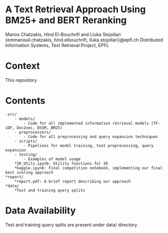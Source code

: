 # A Text Retrieval Approach Using BM25+ and BERT Reranking
Manos Chatzakis, Hind El-Bouchrifi and Lluka Stojollari
{emmanouil.chatzakis, hind.elbouchrifi, lluka.stojollari}@epfl.ch
Distributed Information Systems, Text Retrieval Project, EPFL

# Context
This repository 

# Contents
    -src/
        - models/
            - Code for all implemented information retrieval models (TF-iDF, Doc2vec, DSSM, BM25)
        - preprocessors/
            - Code for all preprocessing and query expansion techniques
        - scripts/
            - Pipelines for model training, text preprocessing, query expansion
        - testing/
            - Examples of model usage
        *IR_Utils.ipynb: Utility functions for IR
        *kaggle.ipynb: Final competition notebook, implementing our final best scoring approach
    *report/
        *report.pdf: A brief report describing our approach
    *data/
        *Test and training query splits

# Data Availability
Test and training query splits are present under data/ directory.